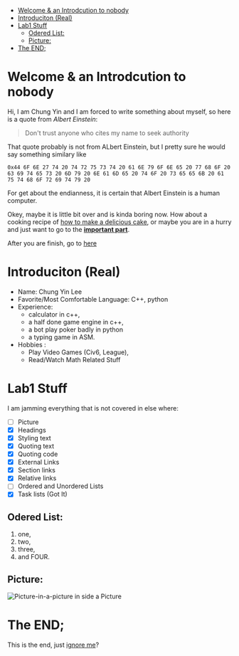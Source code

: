 - [Welcome \& an Introdcution to nobody](#welcome--an-introdcution-to-nobody)
- [Introduciton (Real)](#introduciton-real)
- [Lab1 Stuff](#lab1-stuff)
  - [Odered List:](#odered-list)
  - [Picture:](#picture)
- [The END;](#the-end)

# Welcome & an Introdcution to nobody

Hi, I am Chung Yin and I am forced to write something about myself, so here is a quote from *Albert Einstein*:

> Don't trust anyone who cites my name to seek authority 

That quote probably is not from ALbert Einstein, but I pretty sure he would say something similary like

```0x44 6F 6E 27 74 20 74 72 75 73 74 20 61 6E 79 6F 6E 65 20 77 68 6F 20 63 69 74 65 73 20 6D 79 20 6E 61 6D 65 20 74 6F 20 73 65 65 6B 20 61 75 74 68 6F 72 69 74 79 20```

For get about the endianness, it is certain that Albert Einstein is a human computer.

Okey, maybe it is little bit over and is kinda boring now. How about a cooking recipe of [how to make a delicious cake](https://www.youtube.com/watch?v=xvFZjo5PgG0), or maybe you are in a hurry and just want to go to the [**important part**]([#the-end](https://www.youtube.com/watch?v=xvFZjo5PgG0)).

After you are finish, go to [here](words.md)

# Introduciton (Real)

- Name:  Chung Yin Lee
- Favorite/Most Comfortable Language: C++, python
- Experience: 
  - calculator in c++,
  - a half done game engine in c++, 
  - a bot play poker badly in python
  - a typing game in ASM. 
- Hobbies : 
  - Play Video Games (Civ6, League),
  - Read/Watch Math Related Stuff

# Lab1 Stuff
I am jamming everything that is not covered in else where:
- [ ] Picture
- [x] Headings
- [x] Styling text
- [x] Quoting text
- [x] Quoting code
- [x] External Links 
- [x] Section links 
- [x] Relative links 
- [ ] Ordered and Unordered Lists
- [x] Task lists (Got It)

## Odered List:
1. one,
2. two,
3. three,
4. and FOUR.

## Picture:
![Picture-in-a-picture](https://petapixel.com/assets/uploads/2012/08/picture2_mini.jpg)
in side a Picture

# The END;
This is the end, just [ignore me](.gitignore)?
